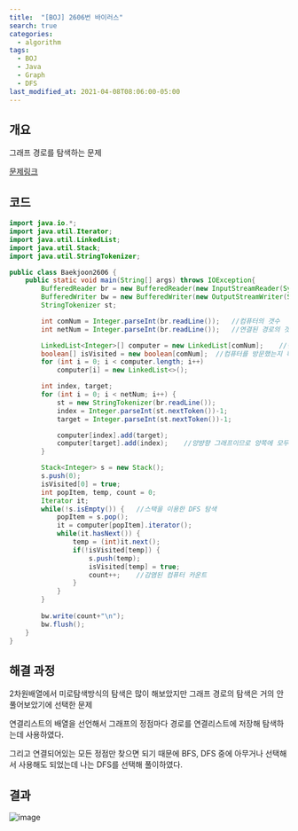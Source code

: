 ```yaml
---
title:  "[BOJ] 2606번 바이러스"
search: true
categories: 
  - algorithm
tags:
  - BOJ
  - Java
  - Graph
  - DFS
last_modified_at: 2021-04-08T08:06:00-05:00
---
```


## 개요

그래프 경로를 탐색하는 문제

[문제링크](https://www.acmicpc.net/problem/2606)


## 코드

```java
import java.io.*;
import java.util.Iterator;
import java.util.LinkedList;
import java.util.Stack;
import java.util.StringTokenizer;

public class Baekjoon2606 {
    public static void main(String[] args) throws IOException{
        BufferedReader br = new BufferedReader(new InputStreamReader(System.in));
        BufferedWriter bw = new BufferedWriter(new OutputStreamWriter(System.out));
        StringTokenizer st;

        int comNum = Integer.parseInt(br.readLine());   //컴퓨터의 갯수
        int netNum = Integer.parseInt(br.readLine());   //연결된 경로의 갯수

        LinkedList<Integer>[] computer = new LinkedList[comNum];    //컴퓨터의 연결경로 저장
        boolean[] isVisited = new boolean[comNum];  //컴퓨터를 방문했는지 확인하는 배열
        for (int i = 0; i < computer.length; i++) 
            computer[i] = new LinkedList<>();

        int index, target;
        for (int i = 0; i < netNum; i++) {
            st = new StringTokenizer(br.readLine());
            index = Integer.parseInt(st.nextToken())-1;
            target = Integer.parseInt(st.nextToken())-1;

            computer[index].add(target);
            computer[target].add(index);    //양뱡향 그래프이므로 양쪽에 모두 경로를 추가해줌
        }

        Stack<Integer> s = new Stack();
        s.push(0);
        isVisited[0] = true;
        int popItem, temp, count = 0;
        Iterator it;
        while(!s.isEmpty()) {   //스택을 이용한 DFS 탐색
            popItem = s.pop();
            it = computer[popItem].iterator();
            while(it.hasNext()) {
                temp = (int)it.next();
                if(!isVisited[temp]) {
                    s.push(temp);
                    isVisited[temp] = true;
                    count++;    //감염된 컴퓨터 카운트
                }
            }
        }
        
        bw.write(count+"\n");
        bw.flush();
    }
}
```

## 해결 과정

2차원배열에서 미로탐색방식의 탐색은 많이 해보았지만 그래프 경로의 탐색은 거의 안 풀어보았기에 선택한 문제

연결리스트의 배열을 선언해서 그래프의 정점마다 경로를 연결리스트에 저장해 탐색하는데 사용하였다.

그리고 연결되어있는 모든 정점만 찾으면 되기 때문에 BFS, DFS 중에 아무거나 선택해서 사용해도 되었는데 나는 DFS를 선택해 풀이하였다.

## 결과

![image](https://user-images.githubusercontent.com/47655983/113974249-90eed200-9878-11eb-9799-a0651ef221af.png)